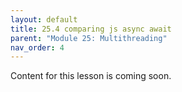 ```yaml
---
layout: default
title: 25.4 comparing js async await
parent: "Module 25: Multithreading"
nav_order: 4
---
```


Content for this lesson is coming soon.
